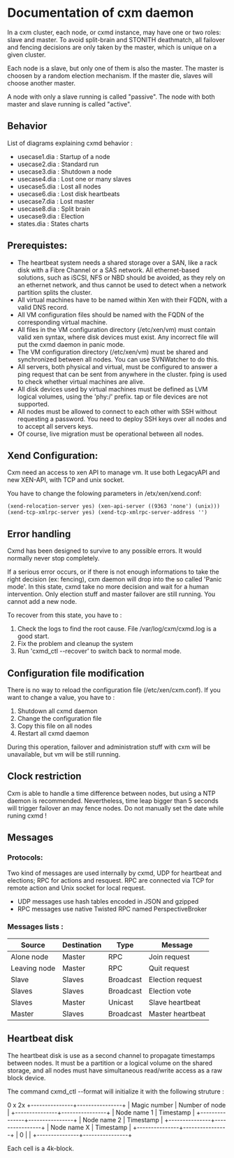 Documentation of cxm daemon
===========================

In a cxm cluster, each node, or cxmd instance, may have one or two roles: slave and master. To avoid split-brain and STONITH deathmatch, all failover and fencing decisions are only taken by the master, which is unique on a given cluster.

Each node is a slave, but only one of them is also the master. The master is choosen by a random election mechanism. If the master die, slaves will choose another master.

A node with only a slave running is called "passive".
The node with both master and slave running is called "active".


Behavior
--------

List of diagrams explaining cxmd behavior :

* usecase1.dia : Startup of a node
* usecase2.dia : Standard run
* usecase3.dia : Shutdown a node
* usecase4.dia : Lost one or many slaves
* usecase5.dia : Lost all nodes
* usecase6.dia : Lost disk heartbeats
* usecase7.dia : Lost master
* usecase8.dia : Split brain
* usecase9.dia : Election
* states.dia   : States charts


Prerequistes:
-------------

* The heartbeat system needs a shared storage over a SAN, like a rack disk with a Fibre Channel or a SAS network. All ethernet-based solutions, such as iSCSI, NFS or NBD should be avoided, as they rely on an ethernet network, and thus cannot be used to detect when a network partition splits the cluster.
* All virtual machines have to be named within Xen with their FQDN, with a valid DNS record.
* All VM configuration files should be named with the FQDN of the corresponding virtual machine.
* All files in the VM configuration directory (/etc/xen/vm) must contain valid xen syntax, where disk devices must exist. Any incorrect file will put the cxmd daemon in panic mode.
* The VM configuration directory (/etc/xen/vm) must be shared and synchronized between all nodes. You can use SVNWatcher to do this.
* All servers, both physical and virtual, must be configured to answer a ping request that can be sent from anywhere in the cluster. fping is used to check whether virtual machines are alive.
* All disk devices used by virtual machines must be defined as LVM logical volumes, using the 'phy:/' prefix. tap or file devices are not supported.
* All nodes must be allowed to connect to each other with SSH without requesting a password. You need to deploy SSH keys over all nodes and to accept all servers keys.
* Of course, live migration must be operational between all nodes.


Xend Configuration:
------------------

Cxm need an access to xen API to manage vm. It use both LegacyAPI and new XEN-API, with TCP and unix socket.

You have to change the folowing parameters in /etx/xen/xend.conf:

`(xend-relocation-server yes)
(xen-api-server ((9363 'none') (unix)))
(xend-tcp-xmlrpc-server yes)
(xend-tcp-xmlrpc-server-address '')`



Error handling
--------------

Cxmd has been designed to survive to any possible errors. It would normally never stop completely.

If a serious error occurs, or if there is not enough informations to take the right decision (ex: fencing), cxm daemon will drop into the so called 'Panic mode'. In this state, cxmd take no more decision and wait for a human intervention. Only election stuff and master failover are still running. You cannot add a new node.

To recover from this state, you have to :

1. Check the logs to find the root cause. File /var/log/cxm/cxmd.log is a good start.
2. Fix the problem and cleanup the system
3. Run 'cxmd_ctl --recover' to switch back to normal mode.


Configuration file modification
-------------------------------

There is no way to reload the configuration file (/etc/xen/cxm.conf). If you want to change a value, you have to :

1. Shutdown all cxmd daemon
2. Change the configuration file
3. Copy this file on all nodes
4. Restart all cxmd daemon

During this operation, failover and administration stuff with cxm will be unavailable, but vm will be still running.


Clock restriction
-----------------

Cxm is able to handle a time difference between nodes, but using a NTP daemon is recommended.
Nevertheless, time leap bigger than 5 seconds will trigger failover an may fence nodes. Do not manually set the date while runing cxmd !


Messages 
--------

### Protocols:

Two kind of messages are used internally by cxmd, UDP for heartbeat and elections; RPC for actions and resquest.
RPC are connected via TCP for remote action and Unix socket for local request.

* UDP messages use hash tables encoded in JSON and gzipped
* RPC messages use native Twisted RPC named PerspectiveBroker

### Messages lists :

Source       | Destination | Type      | Message
-------------|-------------|-----------|------------------
Alone node   | Master      | RPC       | Join request
Leaving node | Master      | RPC       | Quit request
Slave        | Slaves      | Broadcast | Election request
Slaves       | Slaves      | Broadcast | Election vote
Slaves       | Master      | Unicast   | Slave heartbeat
Master       | Slaves      | Broadcast | Master heartbeat


Heartbeat disk
--------------

The heartbeat disk is use as a second channel to propagate timestamps between nodes.
It must be a partition or a logical volume on the shared storage, and all nodes must have simultaneous read/write access as a raw block device.

The command cxmd_ctl --format will initialize it with the following struture :

 0               x               2x
 +---------------+----------------+
 | Magic number  | Number of node |
 +---------------+----------------+
 | Node name 1   | Timestamp      |
 +---------------+----------------+
 | Node name 2   | Timestamp      |
 +---------------+----------------+
 | Node name X   | Timestamp      |
 +---------------+----------------+
 | 0             |                |
 +---------------+----------------+

Each cell is a 4k-block.

